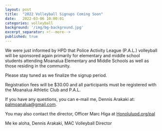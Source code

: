```yaml
---
layout: post
title:  "2022 Volleyball Signups Coming Soon"
date:   2022-03-06 10:00:01
categories: volleyball
background: '/img/bg-background.jpg'
excerpt_separator: <!--more-->
published: true
---
```

We were just informed by HPD that Police Activity League (P.A.L.) volleyball will be sponsored again primarily for elementary and middle school students attending Moanalua Elementary and Middle Schools as well as those residing in the community.

Please stay tuned as we finalize the signup period.

Registration fees will be $30.00 and all participants must be registered with the Moanalua Athletic Club and P.A.L.

If you have any questions, you can e-mail me, Dennis Arakaki at: [palmoanalua@gmail.com](mailto:palmoanalua@gmail.com).

You may also contact the director, Officer Marc Higa at [Honolulupd.org/pal](https://www.honolulupd.org/pal/)

Me ke aloha, Dennis Arakaki, MAC Volleyball Director
